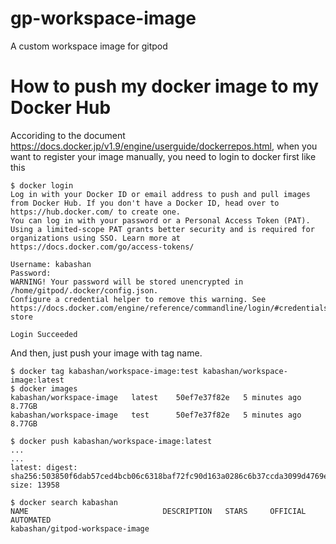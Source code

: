 # gp-workspace-image
A custom workspace image for gitpod

# How to push my docker image to my Docker Hub
Accoriding to the document https://docs.docker.jp/v1.9/engine/userguide/dockerrepos.html, 
when you want to register your image manually, you need to login to docker first like this
```
$ docker login
Log in with your Docker ID or email address to push and pull images from Docker Hub. If you don't have a Docker ID, head over to https://hub.docker.com/ to create one.
You can log in with your password or a Personal Access Token (PAT). Using a limited-scope PAT grants better security and is required for organizations using SSO. Learn more at https://docs.docker.com/go/access-tokens/

Username: kabashan
Password: 
WARNING! Your password will be stored unencrypted in /home/gitpod/.docker/config.json.
Configure a credential helper to remove this warning. See
https://docs.docker.com/engine/reference/commandline/login/#credentials-store

Login Succeeded
```

And then, just push your image with tag name.
```
$ docker tag kabashan/workspace-image:test kabashan/workspace-image:latest
$ docker images
kabashan/workspace-image   latest    50ef7e37f82e   5 minutes ago   8.77GB
kabashan/workspace-image   test      50ef7e37f82e   5 minutes ago   8.77GB

$ docker push kabashan/workspace-image:latest
...
...
latest: digest: sha256:503850f6dab57ced4bcb06c6318baf72fc90d163a0286c6b37ccda3099d4769e size: 13958

$ docker search kabashan
NAME                              DESCRIPTION   STARS     OFFICIAL   AUTOMATED
kabashan/gitpod-workspace-image
```